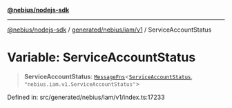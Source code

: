[**@nebius/nodejs-sdk**](../../../../../README.md)

***

[@nebius/nodejs-sdk](../../../../../README.md) / [generated/nebius/iam/v1](../README.md) / ServiceAccountStatus

# Variable: ServiceAccountStatus

> **ServiceAccountStatus**: [`MessageFns`](../../../../../runtime/protos/core/interfaces/MessageFns.md)\<[`ServiceAccountStatus`](../interfaces/ServiceAccountStatus.md), `"nebius.iam.v1.ServiceAccountStatus"`\>

Defined in: src/generated/nebius/iam/v1/index.ts:17233
